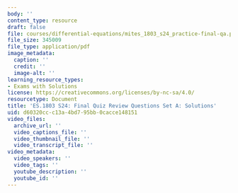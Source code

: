 ```yaml
---
body: ''
content_type: resource
draft: false
file: courses/differential-equations/mites_1803_s24_practice-final-qa.pdf
file_size: 345009
file_type: application/pdf
image_metadata:
  caption: ''
  credit: ''
  image-alt: ''
learning_resource_types:
- Exams with Solutions
license: https://creativecommons.org/licenses/by-nc-sa/4.0/
resourcetype: Document
title: 'ES.1803 S24: Final Quiz Review Questions Set A: Solutions'
uid: d60320cc-c13a-4bd7-95bb-0cacce148151
video_files:
  archive_url: ''
  video_captions_file: ''
  video_thumbnail_file: ''
  video_transcript_file: ''
video_metadata:
  video_speakers: ''
  video_tags: ''
  youtube_description: ''
  youtube_id: ''
---
```

